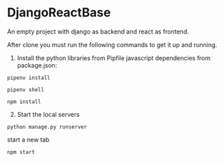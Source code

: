 # DjangoReactBase
An empty project with django as backend and react as frontend.

After clone you must run the following commands to get it up and running.

1. Install the python libraries from Pipfile javascript dependencies from package.json:

`pipenv install`

`pipenv shell`

`npm install`

2. Start the local servers

`python manage.py runserver`

start a new tab

`npm start`
